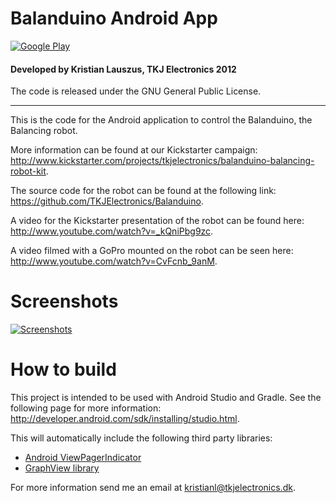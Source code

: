 # Balanduino Android App

[![Google Play](http://developer.android.com/images/brand/en_generic_rgb_wo_60.png)](http://play.google.com/store/apps/details?id=com.tkjelectronics.balanduino)

#### Developed by Kristian Lauszus, TKJ Electronics 2012

The code is released under the GNU General Public License.
_________

This is the code for the Android application to control the Balanduino, the Balancing robot.

More information can be found at our Kickstarter campaign: <http://www.kickstarter.com/projects/tkjelectronics/balanduino-balancing-robot-kit>.

The source code for the robot can be found at the following link: <https://github.com/TKJElectronics/Balanduino>.

A video for the Kickstarter presentation of the robot can be found here: <http://www.youtube.com/watch?v=_kQniPbg9zc>.

A video filmed with a GoPro mounted on the robot can be seen here: <http://www.youtube.com/watch?v=CvFcnb_9anM>.

# Screenshots

[![Screenshots](http://www.tkjelectronics.com/uploads/Balanduino_Screenshots.png)](http://play.google.com/store/apps/details?id=com.tkjelectronics.balanduino)

# How to build

This project is intended to be used with Android Studio and Gradle. See the following page for more information: <http://developer.android.com/sdk/installing/studio.html>.

This will automatically include the following third party libraries:

* [Android ViewPagerIndicator](https://github.com/JakeWharton/Android-ViewPagerIndicator)
* [GraphView library](https://github.com/Lauszus/GraphView)

For more information send me an email at <a href="mailto:kristianl@tkjelectronics.dk?subject=BalanduinoAndroidApp">kristianl@tkjelectronics.dk</a>.